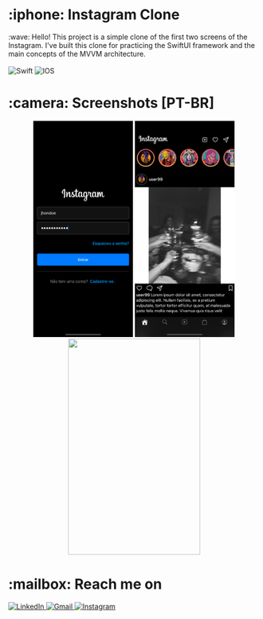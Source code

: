 <h1 align="left"> :iphone: Instagram Clone </h1>
<p align="left">
:wave: Hello! This project is a simple clone of the first two screens of the Instagram. I've built this clone for practicing the SwiftUI framework and the main concepts of the MVVM architecture.<br/><br/>

 <img alt="Swift" src="https://img.shields.io/badge/swift-%23FA7343.svg?&style=for-the-badge&logo=swift&logoColor=white"/>
 <img alt="IOS" src="https://img.shields.io/badge/iOS-000000?style=for-the-badge&logo=ios&logoColor=white">

</p>

<h1> :camera: Screenshots [PT-BR]</h1>

<p align="center">
<img src="https://github.com/leoskrr/Instagram-Clone-SwiftUI/blob/main/Screenshots/login-filled-texts.png" width=200>
<img src="https://github.com/leoskrr/Instagram-Clone-SwiftUI/blob/main/Screenshots/feed.png" width=200>
<img src="https://github.com/leoskrr/Instagram-Clone-SwiftUI/blob/main/Screenshots/iphone-mockup.gif" width=265 height=433>
</p>

<h1> :mailbox: Reach me on </h1>
<p>
<a href="http://linkedin.com/in/leo-viana/">
    <img alt="LinkedIn" src="https://img.shields.io/badge/linkedin%20-%230077B5.svg?&style=for-the-badge&logo=linkedin&logoColor=white"/>
</a>

<a href="mailto:vianaleonardo.es@gmail.com">
      <img alt="Gmail" src="https://img.shields.io/badge/Gmail-D14836?style=for-the-badge&logo=gmail&logoColor=white" />
</a>
  
<a href="http://instagram.com/leokps">
    <img alt="Instagram" src="https://img.shields.io/badge/Instagram%20-%23E4405F.svg?&style=for-the-badge&logo=Instagram&logoColor=white"/>
</a>
</p>
